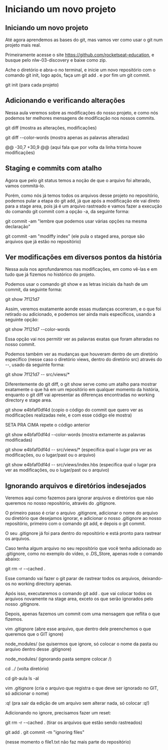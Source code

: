 # Iniciando um novo projeto

## Iniciando um novo projeto

Até agora aprendemos as bases do git, mas vamos ver como usar o git num projeto mais real.

Primeiramente acesse o site https://github.com/rocketseat-education, e busque pelo nlw-03-discovery e baixe como zip.

Ache o diretório e abra-o no terminal, e inicie um novo repositório com o comando git init, logo após, faça um git add . e por fim um git commit.


git init
(para cada projeto)


## Adicionando e verificando alterações

Nessa aula veremos sobre as modificações do nosso projeto, e como nós podemos ter melhores mensagens de modificação nos nossos commits.

git diff
(mostra as alterações, modificações)

git diff --color-words
(mostra apenas as palavras alteradas)

@@ -30,7 +30,9 @@
(aqui fala que por volta da linha trinta houve modificações)


## Staging e commits com atalho

Agora que pelo git status temos a noção de que o arquivo foi alterado, vamos commitá-lo.

Porém, como nós já temos todos os arquivos desse projeto no repositório, podemos pular a etapa do git add, já que após a modificação ele vai direto para a stage area, pois já é um arquivo rastreado e vamos fazer a execução do comando git commit com a opção -a, da seguinte forma:

git commit -am "lembre que podemos usar várias opções na mesma declaração"


git commit -am "modiffy index"
(ele pula o staged area, porque são arquivos que já estão no repositório)


## Ver modificações em diversos pontos da história

Nessa aula nos aprofundaremos nas modificações, em como vê-las e em tudo que já fizemos no histórico do projeto.

Podemos usar o comando git show e as letras iniciais da hash de um commit, da seguinte forma:

git show 7f121d7

Assim, veremos exatamente aonde essas mudanças ocorreram, e o que foi retirado ou adicionado, e podemos ser ainda mais específicos, usando a seguinte opção:

git show 7f121d7 --color-words

Essa opção vai nos permitir ver as palavras exatas que foram alteradas no nosso commit.

Podemos também ver as mudanças que houveram dentro de um diretório específico (nesse caso o diretório views, dentro do diretório src) através do --, usado da seguinte forma:

git show 7f121d7 -- src/views/*

Diferentemente do git diff, o git show serve como um atalho para mostrar exatamente o que há em um repositório em qualquer momento da história, enquanto o git diff vai apresentar as diferenças encontradas no working directory e stage area.


git show e4bfaf0df4d
(copio o código do commit que quero ver as modificações realizadas nele, e com esse código ele mostra)

SETA PRA CIMA repete o código anterior

git show e4bfaf0df4d --color-words
(mostra extamente as palavras modificadas)

git show e4bfaf0df4d -- src/views/*
(especifica qual o lugar pra ver as modificações, ou o lugar/past ou o arquivo)

git show e4bfaf0df4d -- src/views/index.hbs
(especifica qual o lugar pra ver as modificações, ou o lugar/past ou o arquivo)


## Ignorando arquivos e diretórios indesejados

Veremos aqui como fazemos para ignorar arquivos e diretórios que não queremos no nosso repositório, através do .gitignore.

O primeiro passo é criar o arquivo .gitignore, adicionar o nome do arquivo ou diretório que desejamos ignorar, e adicionar o nosso .gitignore ao nosso repositório, primeiro com o comando git add, e depois o git commit.

O seu .gitignore já foi para dentro do repositório e está pronto para rastrear os arquivos.

Caso tenha algum arquivo no seu repositório que você tenha adicionado ao .gitignore, como no exemplo do vídeo, o .DS_Store, apenas rode o comando abaixo:

git rm -r --cached .

Esse comando vai fazer o git parar de rastrear todos os arquivos, deixando-os no working directory apenas.

Após isso, executaremos o comando git add . que vai colocar todos os arquivos novamente na stage area, exceto os que serão ignorados pelo nosso .gitignore.

Depois, apenas fazemos um commit com uma mensagem que reflita o que fizemos.

vim .gitignore
(abre esse arquivo, que dentro dele preenchemos o que queremos que o GIT ignore)

node_modules/
(se quisermos que ignore, só colocar o nome da pasta ou arquivo dentro desse .gitignore)

node_modules/
(ignorando pasta sempre colocar /)


cd ../ 
(volta diretório)

cd git-aula
ls -al

vim .gitignore
(cria o arquivo que registra o que deve ser ignorado no GIT, só adicionar o nome)

:q!
(pra sair da edição de um arquivo sem alterar nada, só colocar :q!)


Adicionando no ignore, precisamos fazer um reset:

git rm -r --cached .
(tirar os arquivos que estão sendo rastreados)

git add .
git commit -m "ignoring files"

(nesse momento o file1.txt não faz mais parte do repositório)










